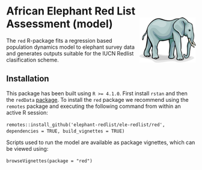 African Elephant Red List Assessment (model)  <img src='african-elephant.jpg' align="right" height="120" />
============================================

The `red` R-package fits a regression based population dynamics model to elephant survey data and generates outputs suitable for the IUCN Redlist clasification scheme. 

## Installation
This package has been built using `R >= 4.1.0`. First install `rstan` and then the `redData` [package](https://github.com/elephant-redlist/ele-redlist/tree/master/redData). To install the `red` package we recommend using the `remotes` package and executing the following command from within an active R session:

`remotes::install_github('elephant-redlist/ele-redlist/red', dependencies = TRUE, build_vignettes = TRUE)`

Scripts used to run the model are available as package vignettes, which can be viewed using:

`browseVignettes(package = "red")`
